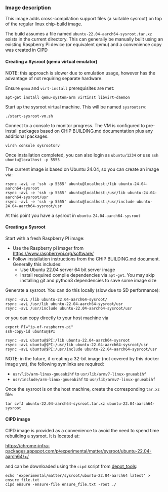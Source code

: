 ### Image description

This image adds cross-compilation support files (a suitable sysroot) on top of
the regular linux chip-build image.

The build assumes a file named `ubuntu-22.04-aarch64-sysroot.tar.xz` exists in
the current directory. This can generally be manually built using an existing
Raspberry Pi device (or equivalent qemu) and a convenience copy was created in
CIPD

#### Creating a Sysroot (qemu virtual emulator)

NOTE: this approach is slower due to emulation usage, however has the advantage
of not requiring separate hardware.

Ensure `qemu` and `virt-install` prerequisites are met:

```
apt-get install qemu-system-arm virtinst libvirt-daemon
```

Start up the sysroot virtual machine. This will be named `sysrootsrv`:

```
./start-sysroot-vm.sh
```

Connect to a console to monitor progress. The VM is configured to pre-install
packages based on CHIP BUILDING.md documentation plus any additional packages.

```
virsh console sysrootsrv
```

Once installation completed, you can also login as `ubuntu/1234` or use
`ssh ubuntu@localhost -p 5555`

The current image is based on Ubuntu 24.04, so you can create an image via:

```
rsync -avL -e 'ssh -p 5555' ubuntu@localhost:/lib ubuntu-24.04-aarch64-sysroot
rsync -avL -e 'ssh -p 5555' ubuntu@localhost:/usr/lib ubuntu-24.04-aarch64-sysroot/usr
rsync -avL -e 'ssh -p 5555' ubuntu@localhost:/usr/include ubuntu-24.04-aarch64-sysroot/usr
```

At this point you have a sysroot in `ubuntu-24.04-aarch64-sysroot`

#### Creating a Sysroot

Start with a fresh Raspberry PI image:

-   Use the Raspberry pi imager from https://www.raspberrypi.org/software/
-   Follow installation instructions from the CHIP BUILDING.md document.
    Generally this includes:
    -   Use Ubuntu 22.04 server 64 bit server image
    -   Install required compile dependencies via `apt-get`. You may skip
        installing git and python3 dependencies to save some image size

Generate a sysroot. You can do this locally (slow due to SD performance):

```
rsync -avL /lib ubuntu-22.04-aarch64-sysroot/
rsync -avL /usr/lib ubuntu-22.04-aarch64-sysroot/usr
rsync -avL /usr/include ubuntu-22.04-aarch64-sysroot/usr
```

or you can copy directly to your host machine via

```
export PI="ip-of-raspberry-pi"
ssh-copy-id ubuntu@$PI

rsync -avL ubuntu@$PI:/lib ubuntu-22.04-aarch64-sysroot
rsync -avL ubuntu@$PI:/usr/lib ubuntu-22.04-aarch64-sysroot/usr
rsync -avL ubuntu@$PI:/usr/include ubuntu-22.04-aarch64-sysroot/usr
```

NOTE: in the future, if creating a 32-bit image (not covered by this docker
image yet), the following symlinks are required:

-   `usr/lib/arm-linux-gnueabihf` to `usr/lib/armv7-linux-gnueabihf`
-   `usr/include/arm-linux-gnueabihf` to `usr/lib/armv7-linux-gnueabihf`

Once the sysroot is on the host machine, create the corresponding `tar.xz` file:

```
tar cvfJ ubuntu-22.04-aarch64-sysroot.tar.xz ubuntu-22.04-aarch64-sysroot
```

#### CIPD image

CIPD image is provided as a convenience to avoid the need to spend time
rebuilding a sysroot. It is located at:

https://chrome-infra-packages.appspot.com/p/experimental/matter/sysroot/ubuntu-22.04-aarch64/+/

and can be downloaded using the `cipd` script from
[depot_tools](https://dev.chromium.org/developers/how-tos/depottools):

```
echo 'experimental/matter/sysroot/ubuntu-22.04-aarch64 latest' > ensure_file.txt
cipd ensure -ensure-file ensure_file.txt -root ./
```
